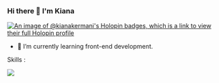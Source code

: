 ### Hi there 👋 I'm Kiana
[![An image of @kianakermani's Holopin badges, which is a link to view their full Holopin profile](https://holopin.me/kianakermani)](https://holopin.io/@kianakermani)
- 🌱 I’m currently learning front-end development.

Skills :
<p align="left">
  <a href="https://skillicons.dev">
    <img src="https://skillicons.dev/icons?i=html,css,bootstrap,js,python,cpp,cs,dotnet" />
  </a>
</p>

